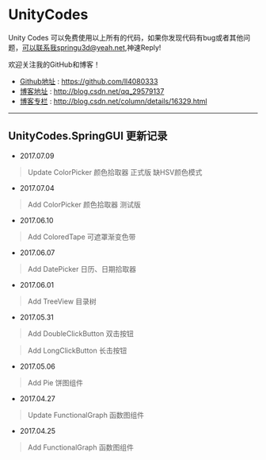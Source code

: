 # UnityCodes
Unity Codes
可以免费使用以上所有的代码，如果你发现代码有bug或者其他问题，可以联系我springu3d@yeah.net,神速Reply!

欢迎关注我的GitHub和博客！

- [Github地址](https://github.com/ll4080333) : https://github.com/ll4080333
- [博客地址](http://blog.csdn.net/qq_29579137) : http://blog.csdn.net/qq_29579137
- [博客专栏](http://blog.csdn.net/column/details/16329.html) : http://blog.csdn.net/column/details/16329.html

--------------------------
## UnityCodes.SpringGUI 更新记录

- 2017.07.09

>  Update ColorPicker 颜色拾取器 正式版 缺HSV颜色模式

- 2017.07.04

>  Add ColorPicker 颜色拾取器 测试版

- 2017.06.10

>  Add ColoredTape 可遮罩渐变色带

- 2017.06.07

>  Add DatePicker 日历、日期拾取器

- 2017.06.01
>  Add TreeView 目录树

- 2017.05.31  

>  Add DoubleClickButton 双击按钮

>  Add LongClickButton 长击按钮

- 2017.05.06 

>  Add Pie 饼图组件

- 2017.04.27 

>  Update FunctionalGraph 函数图组件

- 2017.04.25

>  Add FunctionalGraph 函数图组件
